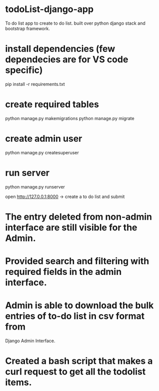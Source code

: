 # todoList-django-app
To do list app to create to do list. built over python django stack and bootstrap framework.

# install dependencies (few dependecies are for VS code specific)
pip install -r requirements.txt 

# create required tables
python manage.py makemigrations
python manage.py migrate

# create admin user
python manage.py createsuperuser

# run server
python manage.py runserver

open http://127.0.0.1:8000   -> create a to do list and submit


# The entry deleted from non-admin interface are still visible for the Admin.

# Provided search and filtering with required fields in the admin interface.

# Admin is able to download the bulk entries of to-do list in csv format from
Django Admin Interface.

# Created a bash script that makes a curl request to get all the todolist items.

